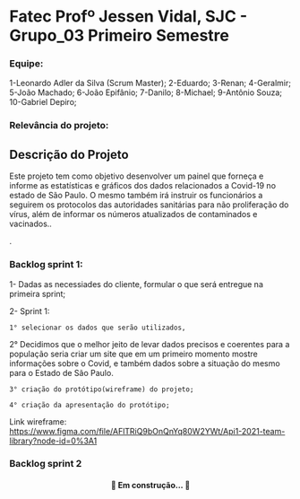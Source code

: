 # Fatec Profº Jessen Vidal, SJC - Grupo_03 Primeiro Semestre

### Equipe:
1-Leonardo Adler da Silva (Scrum Master); 
2-Eduardo; 3-Renan; 4-Geralmir; 5-João Machado; 6-João Epifânio; 7-Danilo; 8-Michael; 9-Antônio Souza; 10-Gabriel Depiro;

### Relevância do projeto:

## Descrição do Projeto
<p align="left"> Este projeto tem como objetivo desenvolver um painel que forneça e informe as estatísticas e gráficos dos dados relacionados a Covid-19 no estado de São Paulo. O mesmo também irá instruir os funcionários a seguirem os protocolos das autoridades sanitárias para não proliferação do vírus, além de informar os números atualizados de contaminados e vacinados..</p>.

### Backlog sprint 1:
 1- Dadas as necessiades do cliente, formular o que será entregue na primeira sprint;

2- Sprint 1: 

	1° selecionar os dados que serão utilizados, 
	
2° Decidimos que o melhor jeito de levar dados precisos e coerentes para a população seria criar um site que em um primeiro momento mostre informações sobre o Covid, e também dados sobre a situação do mesmo para o Estado de São Paulo.
	
	3° criação do protótipo(wireframe) do projeto; 
	
	4° criação da apresentação do protótipo; 


Link wireframe: https://www.figma.com/file/AFlTRiQ9bOnQnYq80W2YWt/Api1-2021-team-library?node-id=0%3A1



### Backlog sprint 2

<h4 align="center"> 
	🚧  Em construção...  🚧
</h4>


